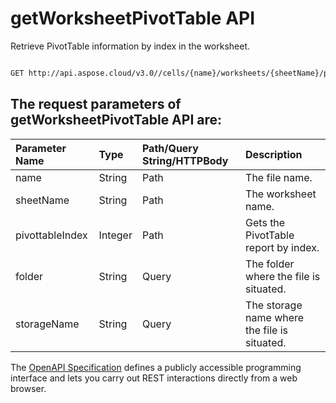 # **getWorksheetPivotTable API**

Retrieve PivotTable information by index in the worksheet. 

```bash

GET http://api.aspose.cloud/v3.0//cells/{name}/worksheets/{sheetName}/pivottables/{pivottableIndex}

```

## The request parameters of **getWorksheetPivotTable** API are: 

| Parameter Name | Type | Path/Query String/HTTPBody | Description | 
| :- | :- | :- |:- | 
|name|String|Path|The file name.|
|sheetName|String|Path|The worksheet name.|
|pivottableIndex|Integer|Path|Gets the PivotTable report by index.|
|folder|String|Query|The folder where the file is situated.|
|storageName|String|Query|The storage name where the file is situated.|


The [OpenAPI Specification](https://reference.aspose.cloud/cells/#/PivotTablesController/GetWorksheetPivotTable) defines a publicly accessible programming interface and lets you carry out REST interactions directly from a web browser.
